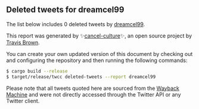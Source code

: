 ## Deleted tweets for dreamcel99

The list below includes 0 deleted tweets by
[dreamcel99](https://twitter.com/dreamcel99).



This report was generated by ✨[cancel-culture](https://github.com/travisbrown/cancel-culture)✨,
an open source project by [Travis Brown](https://twitter.com/travisbrown).

You can create your own updated version of this document by checking out and configuring the
repository and then running the following commands:

```bash
$ cargo build --release
$ target/release/twcc deleted-tweets --report dreamcel99
```

Please note that all tweets quoted here are sourced from the
[Wayback Machine](https://web.archive.org) and were not directly accessed through the Twitter API or
any Twitter client.

